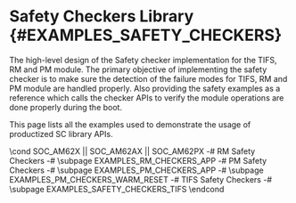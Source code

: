 #  Safety Checkers Library {#EXAMPLES_SAFETY_CHECKERS}

The high-level design of the Safety checker implementation for the TIFS, RM and PM module. The primary objective of implementing the safety checker is to make sure the detection of the failure modes for TIFS, RM and PM module are handled properly. Also providing the safety examples as a reference which calls the checker APIs to verify the module operations are done properly during the boot.

This page lists all the examples used to demonstrate the usage of productized SC library APIs.

\cond SOC_AM62X || SOC_AM62AX || SOC_AM62PX
-# RM Safety Checkers
  -# \subpage EXAMPLES_RM_CHECKERS_APP
-# PM Safety Checkers
  -# \subpage EXAMPLES_PM_CHECKERS_APP
  -# \subpage EXAMPLES_PM_CHECKERS_WARM_RESET
-# TIFS Safety Checkers
  -# \subpage EXAMPLES_SAFETY_CHECKERS_TIFS
\endcond
